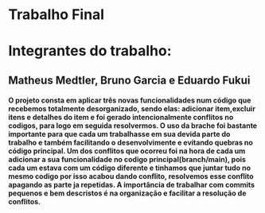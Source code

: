 
# Trabalho Final

<h1>Integrantes do trabalho:</h1>
<h2>Matheus Medtler, Bruno Garcia e Eduardo Fukui</h2>

<h4> O projeto consta em aplicar três novas funcionalidades num código que recebemos totalmente desorganizado, sendo elas: adicionar item,excluir itens e detalhes do item e foi gerado intencionalmente conflitos no codigos, para logo em seguida resolvermos. O uso da brache foi bastante importante para que cada um trabalhasse em sua devida parte do trabalho e também facilitando o desenvolvimente e evitando quebras no código principal. Um dos conflitos que ocorreu foi na hora de cada um adicionar a sua funcionalidade no codigo principal(branch/main), pois cada um estava com um código diferente e tinhamos que juntar tudo no mesmo codigo por isso acabou dando conflito, resolvemos esse conflito apagando as parte ja repetidas. A importância de trabalhar com commits pequenos e bem descristos é na organização e facilitar a resolução de conflitos.    </h4>


